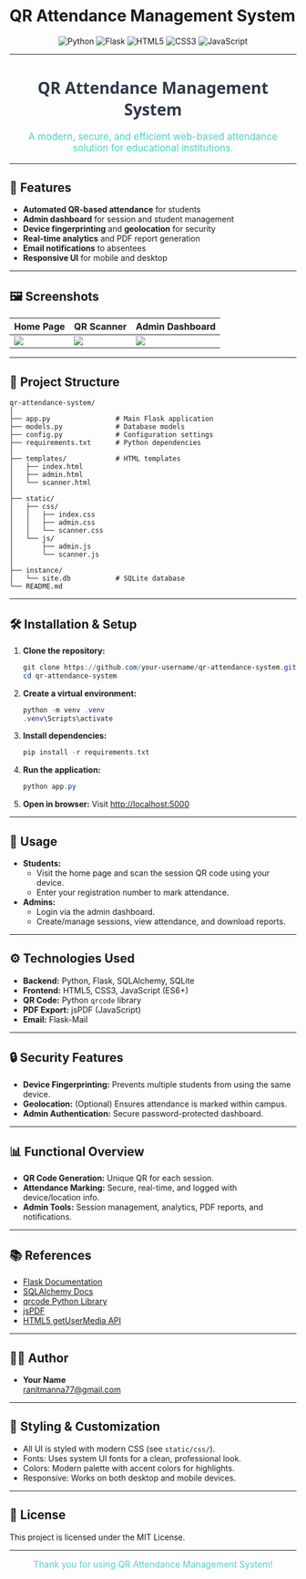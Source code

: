 # QR Attendance Management System

<p align="center">
  <img src="https://img.shields.io/badge/Python-3.8%2B-blue?logo=python" alt="Python">
  <img src="https://img.shields.io/badge/Flask-2.x-green?logo=flask" alt="Flask">
  <img src="https://img.shields.io/badge/HTML5-E34F26?logo=html5&logoColor=white" alt="HTML5">
  <img src="https://img.shields.io/badge/CSS3-1572B6?logo=css3&logoColor=white" alt="CSS3">
  <img src="https://img.shields.io/badge/JavaScript-F7DF1E?logo=javascript&logoColor=black" alt="JavaScript">
</p>

---

<h1 align="center" style="color:#2d3748;font-family:'Segoe UI',sans-serif;">QR Attendance Management System</h1>

<p align="center" style="color:#4fd1c5;font-size:1.2em;">A modern, secure, and efficient web-based attendance solution for educational institutions.</p>

---

## 🚀 Features

- **Automated QR-based attendance** for students
- **Admin dashboard** for session and student management
- **Device fingerprinting** and **geolocation** for security
- **Real-time analytics** and PDF report generation
- **Email notifications** to absentees
- **Responsive UI** for mobile and desktop

---

## 🖼️ Screenshots


| Home Page | QR Scanner | Admin Dashboard |
|-----------|-----------|----------------|
| ![](static/screenshots/home.png) | ![](static/screenshots/scanner.png) | ![](static/screenshots/admin.png) |

---

## 📁 Project Structure

```text
qr-attendance-system/
│
├── app.py                # Main Flask application
├── models.py             # Database models
├── config.py             # Configuration settings
├── requirements.txt      # Python dependencies
│
├── templates/            # HTML templates
│   ├── index.html
│   ├── admin.html
│   └── scanner.html
│
├── static/
│   ├── css/
│   │   ├── index.css
│   │   ├── admin.css
│   │   └── scanner.css
│   └── js/
│       ├── admin.js
│       └── scanner.js
│
├── instance/
│   └── site.db           # SQLite database
└── README.md
```

---

## 🛠️ Installation & Setup

1. **Clone the repository:**
   ```powershell
   git clone https://github.com/your-username/qr-attendance-system.git
   cd qr-attendance-system
   ```
2. **Create a virtual environment:**
   ```powershell
   python -m venv .venv
   .venv\Scripts\activate
   ```
3. **Install dependencies:**
   ```powershell
   pip install -r requirements.txt
   ```
4. **Run the application:**
   ```powershell
   python app.py
   ```
5. **Open in browser:**
   Visit [http://localhost:5000](http://localhost:5000)

---

## 📝 Usage

- **Students:**
  - Visit the home page and scan the session QR code using your device.
  - Enter your registration number to mark attendance.
- **Admins:**
  - Login via the admin dashboard.
  - Create/manage sessions, view attendance, and download reports.

---

## ⚙️ Technologies Used

- **Backend:** Python, Flask, SQLAlchemy, SQLite
- **Frontend:** HTML5, CSS3, JavaScript (ES6+)
- **QR Code:** Python `qrcode` library
- **PDF Export:** jsPDF (JavaScript)
- **Email:** Flask-Mail

---

## 🔒 Security Features

- **Device Fingerprinting:** Prevents multiple students from using the same device.
- **Geolocation:** (Optional) Ensures attendance is marked within campus.
- **Admin Authentication:** Secure password-protected dashboard.

---

## 📊 Functional Overview

- **QR Code Generation:** Unique QR for each session.
- **Attendance Marking:** Secure, real-time, and logged with device/location info.
- **Admin Tools:** Session management, analytics, PDF reports, and notifications.

---

## 📚 References

- [Flask Documentation](https://flask.palletsprojects.com/)
- [SQLAlchemy Docs](https://docs.sqlalchemy.org/)
- [qrcode Python Library](https://pypi.org/project/qrcode/)
- [jsPDF](https://github.com/parallax/jsPDF)
- [HTML5 getUserMedia API](https://developer.mozilla.org/en-US/docs/Web/API/MediaDevices/getUserMedia)

---

## 👨‍💻 Author

- **Your Name**  
  [ranitmanna77@gmail.com ](mailto:ranitmanna77@gmail.com)

---

## 🎨 Styling & Customization

- All UI is styled with modern CSS (see `static/css/`).
- Fonts: Uses system UI fonts for a clean, professional look.
- Colors: Modern palette with accent colors for highlights.
- Responsive: Works on both desktop and mobile devices.

---

## 📄 License

This project is licensed under the MIT License.

---

<p align="center" style="color:#4fd1c5;font-size:1.1em;">Thank you for using QR Attendance Management System!</p>
